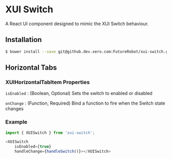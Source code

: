 XUI Switch
========

A React UI component designed to mimic the XUI Switch behaviour.

## Installation

```bash
$ bower install --save git@github.dev.xero.com:FutureRobot/xui-switch.git
```

## Horizontal Tabs

### XUIHorizontalTabItem Properties
`isEnabled` : (Boolean, Optional) Sets the switch to enabled or disabled

`onChange` : (Function, Required) Bind a function to fire when the Switch state changes

### Example
```js
import { XUISwitch } from 'xui-switch';

<XUISwitch
	isEnabled={true}
	handleChange={handleSwitch()}></XUISwitch>
```
